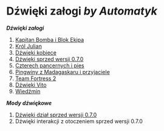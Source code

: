# Dźwięki załogi *by Automatyk*

***Dźwięki załogi***

1. [Kapitan Bomba i Blok Ekipa](https://github.com/komandos84/wot_sounds/raw/master/bomba_crew_sounds/zip/BombaBlokEkipa.zip)
2. [Król Julian](https://github.com/komandos84/wot_sounds/raw/master/julian_crew_sounds/zip/KrolJulian.zip)
3. [Dźwięki kobiece](https://github.com/komandos84/wot_sounds/raw/master/kobitki_crew_sounds/zip/Kobitki.zip)
4. [Dźwięki sprzed wersji 0.7.0](https://github.com/komandos84/wot_sounds/raw/master/old_crew_sounds/zip/OldCrew_0.6.7.zip)
5. [Czterech pancernych i pies](https://github.com/komandos84/wot_sounds/raw/master/pancerni_crew_sounds/zip/Pancerni.zip)
6. [Pingwiny z Madagaskaru i przyjaciele](https://github.com/komandos84/wot_sounds/raw/master/pingwiny_crew_sounds/zip/Pingwiny%26Przyjaciele.zip)
7. [Team Fortress 2](https://github.com/komandos84/wot_sounds/raw/master/teamfortress2_crew_sounds/zip/TeamFortress.zip)
8. [Dźwięki Vito](https://github.com/komandos84/wot_sounds/raw/master/vito_crew_sounds/zip/CrewSoundsByVito.zip)
9. [Wiedźmin](https://github.com/komandos84/wot_sounds/blob/master/wiedzmin_crew_sounds/zip/CrewSoundsWiedzmin.zip)

***Mody dźwiękowe***
1. [Dźwięki dział sprzed wersji 0.7.0](https://github.com/komandos84/wot_sounds/raw/master/old_sounds_of_gun/zip/old_sounds_of_gun.zip)
2. Dźwięki interakcji z otoczeniem sprzed wersji 0.7.0
